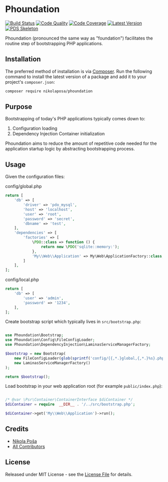# Phoundation

[![Build Status][ico-build]][link-build]
[![Code Quality][ico-code-quality]][link-code-quality]
[![Code Coverage][ico-code-coverage]][link-code-coverage]
[![Latest Version][ico-version]][link-packagist]
[![PDS Skeleton][ico-pds]][link-pds]

Phoundation (pronounced the same way as "foundation") facilitates the routine step of 
bootstrapping PHP applications.

## Installation

The preferred method of installation is via [Composer](http://getcomposer.org/). Run the following 
command to install the latest version of a package and add it to your project's `composer.json`:

```bash
composer require nikolaposa/phoundation
```

## Purpose

Bootstrapping of today's PHP applications typically comes down to:

1. Configuration loading
1. Dependency Injection Container initialization

Phoundation aims to reduce the amount of repetitive code needed for the application startup logic 
by abstracting bootstrapping process. 


## Usage

Given the configuration files:

config/global.php

```php
return [
    'db' => [
        'driver' => 'pdo_mysql',
        'host' => 'localhost',
        'user' => 'root',
        'password' => 'secret',
        'dbname' => 'test',
    ],
    'dependencies' => [
        'factories' => [
            \PDO::class => function () {
                return new \PDO('sqlite::memory:');
            },
            'My\\Web\\Application' => My\Web\ApplicationFactory::class,
        ]
    ],
];
```

config/local.php

```php
return [
    'db' => [
        'user' => 'admin',
        'password' => '1234',
    ],
];
```

Create bootstrap script which typically lives in `src/bootstrap.php`: 


```php

use Phoundation\Bootstrap;
use Phoundation\Config\FileConfigLoader;
use Phoundation\DependencyInjection\LaminasServiceManagerFactory;

$bootstrap = new Bootstrap(
    new FileConfigLoader(glob(sprintf('config/{{,*.}global,{,*.}%s}.php', getenv('APP_ENV') ?: 'local'), GLOB_BRACE)),
    new LaminasServiceManagerFactory()
);

return $bootstrap();
```

Load bootstrap in your web application root (for example `public/index.php`):

```php

/* @var \Psr\Container\ContainerInterface $diContainer */
$diContainer = require  __DIR__ . '/../src/bootstrap.php';

$diContainer->get('My\\Web\\Application')->run();
```

## Credits

- [Nikola Poša][link-author]
- [All Contributors][link-contributors]

## License

Released under MIT License - see the [License File](LICENSE) for details.


[ico-version]: https://poser.pugx.org/nikolaposa/phoundation/v/stable
[ico-build]: https://travis-ci.com/nikolaposa/phoundation.svg?branch=master
[ico-code-coverage]: https://scrutinizer-ci.com/g/nikolaposa/phoundation/badges/coverage.png?b=master
[ico-code-quality]: https://scrutinizer-ci.com/g/nikolaposa/phoundation/badges/quality-score.png?b=master
[ico-pds]: https://img.shields.io/badge/pds-skeleton-blue.svg

[link-packagist]: https://packagist.org/packages/nikolaposa/phoundation
[link-build]: https://travis-ci.com/nikolaposa/phoundation
[link-code-coverage]: https://scrutinizer-ci.com/g/nikolaposa/phoundation/code-structure
[link-code-quality]: https://scrutinizer-ci.com/g/nikolaposa/phoundation
[link-pds]: https://github.com/php-pds/skeleton
[link-author]: https://github.com/nikolaposa
[link-contributors]: ../../contributors
